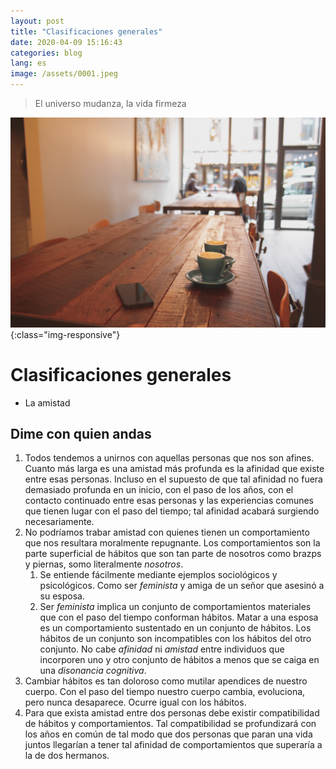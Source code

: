 ```yaml
---
layout: post
title: "Clasificaciones generales"
date: 2020-04-09 15:16:43
categories: blog
lang: es
image: /assets/0001.jpeg
---
```

> El universo mudanza, la vida firmeza

![clasificaciones](/assets/0001.jpeg){:class="img-responsive"}

# Clasificaciones generales

 * La amistad

## Dime con quien andas

  1. Todos tendemos a unirnos con aquellas personas que nos son afines. Cuanto más larga es una amistad más profunda es la afinidad que existe entre esas personas. Incluso en el supuesto de que tal afinidad no fuera demasiado profunda en un inicio, con el paso de los años, con el contacto continuado entre esas personas y las experiencias comunes que tienen lugar con el paso del tiempo; tal afinidad acabará surgiendo necesariamente.
  2. No podríamos trabar amistad con quienes tienen un comportamiento que nos resultara moralmente repugnante. Los comportamientos son la parte superficial de hábitos que son tan parte de nosotros como brazps y piernas, somo literalmente *nosotros*.
     1. Se entiende fácilmente mediante ejemplos sociológicos y psicológicos. Como ser _feminista_ y amiga de un señor que asesinó a su esposa.
     2. Ser _feminista_ implica un conjunto de comportamientos materiales que con el paso del tiempo conforman hábitos. Matar a una esposa es un comportamiento sustentado en un conjunto de hábitos. Los hábitos de un conjunto son incompatibles con los hábitos del otro conjunto. No cabe _afinidad_ ni _amistad_ entre individuos que incorporen uno y otro conjunto de hábitos a menos que se caiga en una _disonancia cognitiva_.
  3.  Cambiar hábitos es tan doloroso como mutilar apendices de nuestro cuerpo. Con el paso del tiempo nuestro cuerpo cambia, evoluciona, pero nunca desaparece. Ocurre igual con los hábitos.
  4.  Para que exista amistad entre dos personas debe existir compatibilidad de hábitos y comportamientos. Tal compatibilidad se profundizará con los años en común de tal modo que dos personas que paran una vida juntos llegarían a tener tal afinidad de comportamientos que superaría a la de dos hermanos.


